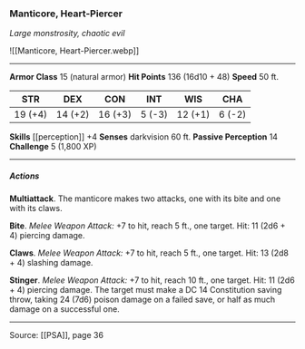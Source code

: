 ### Manticore, Heart-Piercer
_Large monstrosity, chaotic evil_

![[Manticore, Heart-Piercer.webp]]




---

**Armor Class** 15 (natural armor)
**Hit Points** 136 (16d10 + 48)
**Speed** 50 ft.

| STR     | DEX     | CON     | INT     | WIS     | CHA     |
|---------|---------|---------|---------|---------|---------|
| 19 (+4) | 14 (+2) | 16 (+3) | 5 (-3) | 12 (+1) | 6 (-2) |

**Skills** [[perception]] +4
**Senses** darkvision 60 ft.
**Passive Perception** 14
**Challenge** 5 (1,800 XP)

---

##### Actions
**Multiattack**. The manticore makes two attacks, one with its bite and one with its claws.

**Bite**. _Melee Weapon Attack:_ +7 to hit, reach 5 ft., one target. Hit: 11 (2d6 + 4) piercing damage.

**Claws**. _Melee Weapon Attack:_ +7 to hit, reach 5 ft., one target. Hit: 13 (2d8 + 4) slashing damage.

**Stinger**. _Melee Weapon Attack:_ +7 to hit, reach 10 ft., one target. Hit: 11 (2d6 + 4) piercing damage. The target must make a DC 14 Constitution saving throw, taking 24 (7d6) poison damage on a failed save, or half as much damage on a successful one.


---

Source: [[PSA]], page 36